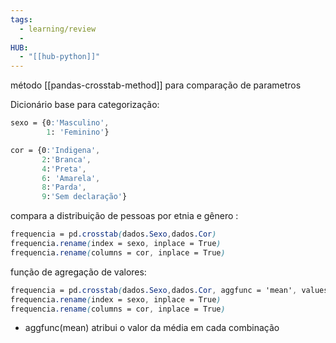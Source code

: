 ```yaml
---
tags:
  - learning/review
  - 
HUB:
  - "[[hub-python]]"
---
```


método [[pandas-crosstab-method]] para comparação de parametros

Dicionário base para categorização:
```css
sexo = {0:'Masculino',
        1: 'Feminino'}

cor = {0:'Indigena',
       2:'Branca',
       4:'Preta',
       6: 'Amarela',
       8:'Parda',
       9:'Sem declaração'}
```

compara a distribuição  de pessoas por etnia e gênero :
```css
frequencia = pd.crosstab(dados.Sexo,dados.Cor)
frequencia.rename(index = sexo, inplace = True)
frequencia.rename(columns = cor, inplace = True)
```

função de agregação de valores:
```css
frequencia = pd.crosstab(dados.Sexo,dados.Cor, aggfunc = 'mean', values = dados.Renda ) 
frequencia.rename(index = sexo, inplace = True)
frequencia.rename(columns = cor, inplace = True)
```
- aggfunc(mean) atribui o valor da média em cada combinação


